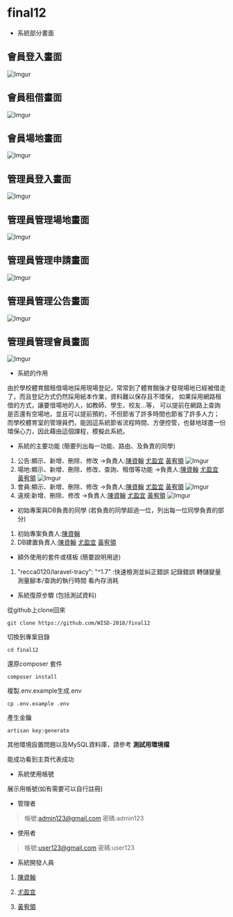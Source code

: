 # final12
* 系統部分畫面

## 會員登入畫面

![Imgur](https://i.imgur.com/unEKRvD.jpg)

## 會員租借畫面

![Imgur](https://i.imgur.com/qvZuvEe.jpg)

## 會員場地畫面

![Imgur](https://i.imgur.com/2vUz5mw.jpg)

## 管理員登入畫面

![Imgur](https://i.imgur.com/klotK11.jpg)
## 管理員管理場地畫面

![Imgur](https://i.imgur.com/VmJEMB7.jpg)
## 管理員管理申請畫面

![Imgur](https://i.imgur.com/7Dhwk7l.jpg)
## 管理員管理公告畫面

![Imgur](https://i.imgur.com/sCZx8FV.jpg)

## 管理員管理會員畫面

![Imgur](https://i.imgur.com/FD91QYz.jpg)

* 系統的作用 

由於學校體育館租借場地採用現場登記，常常到了體育館後才發現場地已經被借走了，而且登記方式仍然採用紙本作業，資料難以保存且不環保，
如果採用網路租借的方式，讓要借場地的人，如教師、學生、校友…等，
可以提前在網路上查詢是否還有空場地，並且可以提前預約，不但節省了許多時間也節省了許多人力；
而學校體育室的管理員們，能因這系統節省流程時間、方便控管，也替地球盡一份環保心力，因此藉由這個課程，模擬此系統。

* 系統的主要功能 (簡要列出每一功能、路由、及負責的同學)

1. 公告:顯示、新增、刪除、修改 ->負責人:[陳資翰](https://github.com/3A532010) [尤盈宜](https://github.com/3A532017) [黃宥領](https://github.com/3A532043)
![Imgur](https://i.imgur.com/btKgzHw.jpg)
2. 場地:顯示、新增、刪除、修改、查詢、租借等功能 ->負責人:[陳資翰](https://github.com/3A532010) [尤盈宜](https://github.com/3A532017) [黃宥領](https://github.com/3A532043)
![Imgur](https://i.imgur.com/QktoGC3.jpg)
3. 會員:顯示、新增、刪除、修改 ->負責人:[陳資翰](https://github.com/3A532010) [尤盈宜](https://github.com/3A532017) [黃宥領](https://github.com/3A532043)
![Imgur](https://i.imgur.com/K2tHM8a.jpg)
4. 違規:新增、刪除、修改 ->負責人:[陳資翰](https://github.com/3A532010) [尤盈宜](https://github.com/3A532017) [黃宥領](https://github.com/3A532043)
![Imgur](https://i.imgur.com/XKYKzCZ.jpg)


* 初始專案與DB負責的同學 (若負責的同學超過一位，列出每一位同學負責的部分)

1. 初始專案負責人:[陳資翰](https://github.com/3A532016)
2. DB建置負責人:[陳資翰](https://github.com/3A532010) [尤盈宜](https://github.com/3A532017) [黃宥領](https://github.com/3A532043)

* 額外使用的套件或樣板 (簡要說明用途)

1. "recca0120/laravel-tracy": "^1.7" :快速檢測並糾正錯誤
記錄錯誤
轉儲變量
測量腳本/查詢的執行時間
看內存消耗



* 系統復原步驟 (包括測試資料)

從github上clone回來
```
git clone https://github.com/WISD-2018/final12
```
切換到專案目錄
```
cd final12
```
還原composer 套件
```
composer install
```

複製.env.example生成.env
```
cp .env.example .env

```
產生金鑰
```
artisan key:generate
```

其他環境設置問題以及MySQL資料庫，請參考 **測試用環境檔**

能成功看到主頁代表成功

* 系統使用帳號

展示用帳號(如有需要可以自行註冊)
* 管理者
> 帳號:admin123@gmail.com 密碼:admin123
* 使用者
> 帳號:user123@gmail.com 密碼:user123
* 系統開發人員
1. [陳資翰](https://github.com/3A532010)

2. [尤盈宜](https://github.com/3A532017)

3. [黃宥領](https://github.com/3A532043)
